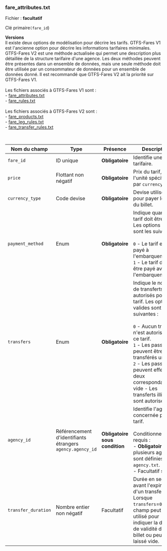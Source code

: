 ### fare_attributes.txt

Fichier : **facultatif**

Clé primaire`(fare_id`)

**Versions**<br/>Il existe deux options de modélisation pour décrire les tarifs. GTFS-Fares V1 est l'ancienne option pour décrire les informations tarifaires minimales. GTFS-Fares V2 est une méthode actualisée qui permet une description plus détaillée de la structure tarifaire d'une agence. Les deux méthodes peuvent être présentes dans un ensemble de données, mais une seule méthode doit être utilisée par un consommateur de données pour un ensemble de données donné. Il est recommandé que GTFS-Fares V2 ait la priorité sur GTFS-Fares V1.<br/><br/>Les fichiers associés à GTFS-Fares V1 sont :<br/>- [fare_attributes.txt](#fare_attributestxt)<br/>- [fare_rules.txt](#fare_rulestxt)<br/><br/>Les fichiers associés à GTFS-Fares V2 sont :<br/>- [fare_products.txt](#fare_productstxt)<br/>- [fare_leg_rules.txt](#fare_leg_rulestxt)<br/>- [fare_transfer_rules.txt](#fare_transfer_rulestxt)

<br />

| Nom du champ        | Type                                                      | Présence                       | Description                                                                                                                                                                                                                                                                                                                                       |
| ------------------- | --------------------------------------------------------- | ------------------------------ | ------------------------------------------------------------------------------------------------------------------------------------------------------------------------------------------------------------------------------------------------------------------------------------------------------------------------------------------------- |
| `fare_id`           | ID unique                                                 | **Obligatoire**                | Identifie une classe tarifaire.                                                                                                                                                                                                                                                                                                                   |
| `price`             | Flottant non négatif                                      | **Obligatoire**                | Prix du tarif, dans l'unité spécifiée par `currency_type`.                                                                                                                                                                                                                                                                                        |
| `currency_type`     | Code devise                                               | **Obligatoire**                | Devise utilisée pour payer le prix du billet.                                                                                                                                                                                                                                                                                                     |
| `payment_method`    | Enum                                                      | **Obligatoire**                | Indique quand le tarif doit être payé. Les options valides sont les suivantes :<br /><br />`0` - Le tarif est payé à l'embarquement.<br />`1` - Le tarif doit être payé avant l'embarquement.                                                                                                                                                     |
| `transfers`         | Enum                                                      | **Obligatoire**                | Indique le nombre de transferts autorisés pour ce tarif. Les options valides sont les suivantes :<br /><br />`0` - Aucun transfert n'est autorisé pour ce tarif.<br />`1` - Les passagers peuvent être transférés une fois.<br />`2` - Les passagers peuvent effectuer deux correspondances.<br />vide - Les transferts illimités sont autorisés. |
| `agency_id`         | Référencement d'identifiants étrangers `agency.agency_id` | **Obligatoire sous condition** | Identifie l'agence concernée par un tarif. <br /><br />Conditionnellement requis :<br />- **Obligatoire** si plusieurs agences sont définies dans `agency.txt`.<br />- Facultatif sinon.                                                                                                                                                          |
| `transfer_duration` | Nombre entier non négatif                                 | Facultatif                     | Durée en secondes avant l'expiration d'un transfert. Lorsque `transfers`=`0` ce champ peut être utilisé pour indiquer la durée de validité d'un billet ou peut être laissé vide.                                                                                                                                                                  |
